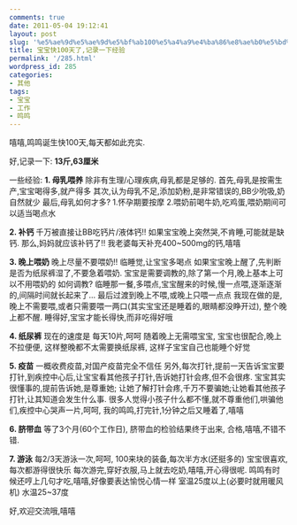 ```yaml
---
comments: true
date: 2011-05-04 19:12:41
layout: post
slug: '%e5%ae%9d%e5%ae%9d%e5%bf%ab100%e5%a4%a9%e4%ba%86%e8%ae%b0%e5%bd%95%e4%b8%80%e4%b8%8b%e7%bb%8f%e9%aa%8c'
title: 宝宝快100天了,记录一下经验
permalink: '/285.html'
wordpress_id: 285
categories:
- 其他
tags:
- 宝宝
- 工作
- 鸣鸣
---
```


嘻嘻,鸣鸣诞生快100天,每天都如此充实.

好,记录一下: **13斤,63厘米**

一些经验:
**1. 母乳喂养**
除非有生理/心理疾病,母乳都是足够的.
首先,母乳是按需生产,宝宝喝得多,就产得多
其次,认为母乳不足,添加奶粉,是非常错误的,BB少吮吸,奶自然就少
最后,母乳如何才多? 1.怀孕期要按摩 2.喂奶前喝牛奶,吃鸡蛋,喂奶期间可以适当喝点水

**2. 补钙**
千万被直接让BB吃钙片/液体钙!! 
如果宝宝晚上突然哭,不肯睡,可能就是缺钙.
那么,妈妈就应该补钙了!! 我老婆每天补充400~500mg的钙,嘻嘻

**3. 晚上喂奶**
晚上尽量不要喂奶!! 
临睡觉,让宝宝多喝点
如果宝宝晚上醒了,先判断是否为纸尿裤湿了,不要急着喂奶.
宝宝是需要调教的,除了第一个月,晚上基本上可以不用喂奶的
如何调教? 临睡那一餐,多喂点,宝宝醒来的时候,慢一点喂,逐渐逐渐的,间隔时间就长起来了... 最后过渡到晚上不喂,或晚上只喂一点点
我现在做的是,晚上不需要喂,或者只需要喂一两口(其实宝宝还是睡着的,眼睛都没睁开过), 整个晚上都不醒.
睡得好,宝宝才能长得快,而非吃得好哦

**4. 纸尿裤**
现在的速度是 每天10片,呵呵
随着晚上无需喂宝宝, 宝宝也很配合,晚上不拉便便, 这样整晚都不太需要换纸尿裤, 这样子宝宝自己也能睡个好觉

**5. 疫苗**
一概收费疫苗,对国产疫苗完全不信任
另外,每次打针,提前一天告诉宝宝要打针,到疾控中心后,让宝宝看其他孩子打针,告诉她打针会疼,但不会很疼.
宝宝其实很懂事的,提前告诉她,是尊重她; 让她了解打针会疼,千万不要骗她;让她看其他孩子打针,让其知道会发生什么事.
很多人觉得小孩子什么都不懂,就不尊重他们,哄骗他们,疾控中心哭声一片,呵呵, 我的鸣鸣,打完针,1分钟之后又睡着了,嘻嘻

**6. 脐带血**
等了3个月(60个工作日), 脐带血的检验结果终于出来, 合格,嘻嘻,不错不错.

**7. 游泳**
每2/3天游泳一次,呵呵, 100来块的装备,每次半方水(还挺多的)
宝宝很喜欢,每次都游得很快乐
每次游完,穿好衣服,马上就去吃奶,嘻嘻,开心得很呢. 鸣鸣有时候还哼上几句才吃,嘻嘻,好像要表达愉悦心情一样
室温25度以上(必要时就用暖风机)
水温25~37度


好,欢迎交流哦,嘻嘻
